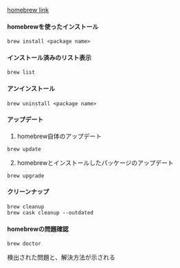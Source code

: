[homebrew link](https://brew.sh/])
  
  
#### homebrewを使ったインストール

```
brew install <package name>
```

#### インストール済みのリスト表示

```
brew list
```

#### アンインストール

```
brew uninstall <package name>
```

#### アップデート

1. homebrew自体のアップデート
  ```
  brew update
  ```
2. homebrewとインストールしたパッケージのアップデート
  ```
  brew upgrade
  ```

#### クリーンナップ

```
brew cleanup
brew cask cleanup --outdated
```

#### homebrewの問題確認

```
brew doctor
```
  
検出された問題と、解決方法が示される


